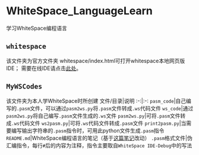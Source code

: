 # WhiteSpace_LanguageLearn
学习WhiteSpace编程语言

## `whitespace`
该文件夹为官方文件夹
whitespace/index.html可打开whitespace本地网页版IDE；
需要在线IDE请点击[此处](http://vii5ard.github.io/whitespace/)。

## `MyWSCodes`
该文件夹为本人学WhiteSpace时所创建
文件/目录|说明
:-:|:-:
`pasm_code`|自己编写的`.pasm`文件，可以通过`pasm2ws.py`将`.pasm`文件转成`.ws`代码文件
`ws_code`|通过`pasm2ws.py`将自己编写`.pasm`文件生成的`.ws`文件
`pasm2ws.py`|可将`.pasm`文件转成`.ws`代码文件
`ws2pasm.py`|可将`.ws`代码文件转成`.pasm`文件
`print2pasm.py`|当需要编写输出字符串的`.pasm`指令时，可用此python文件生成`.pasm`指令
`README.md`|WhiteSpace编程语言的笔记（基于[这篇笔记](https://hasegawaazusa.github.io/whitespace-note.html#:~:text=%EE%80%80%EE%80%80WhiteSpace%E6%98%AF%E4%B8%80%E7%A7%8D%E5%8F%AA%E7%94%A8%E7%A9%BA%E7%99%BD%E5%AD%97%E7%AC%A6%EF%BC%88%E7%A9%BA%E6%A0%BC%EF%BC%8CTAB%E5%92%8C%E5%9B%9E%E8%BD%A6%EF%BC%89%E7%BC%96%E7%A8%8B%E7%9A%84%E8%AF%AD%E8%A8%80%EF%BC%8C%E8%80%8C%E5%85%B6%E5%AE%83%E5%8F%AF%E8%A7%81%E5%AD%97%E7%AC%A6%E7%BB%9F%E7%BB%9F%E4%BC%9A%E8%A2%AB%E5%BD%93%E5%81%9A%E6%B3%A8%E9%87%8A%E5%AF%B9%E5%BE%85%E3%80%82%EE%80%81%EE%80%81)改动）
`.pasm`格式文件|伪汇编指令，每行`#`后的内容为注释，指令主要取自`WhiteSpace IDE-Debug`中的写法
